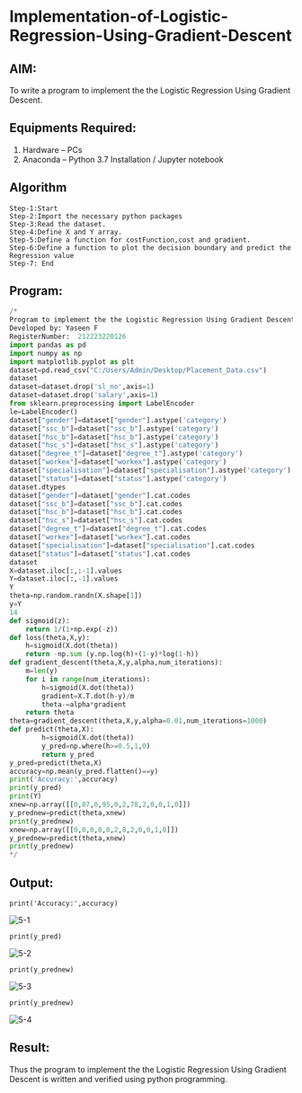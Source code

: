 # Implementation-of-Logistic-Regression-Using-Gradient-Descent

## AIM:
To write a program to implement the the Logistic Regression Using Gradient Descent.

## Equipments Required:
1. Hardware – PCs
2. Anaconda – Python 3.7 Installation / Jupyter notebook

## Algorithm
```
Step-1:Start
Step-2:Import the necessary python packages
Step-3:Read the dataset.
Step-4:Define X and Y array.
Step-5:Define a function for costFunction,cost and gradient.
Step-6:Define a function to plot the decision boundary and predict the Regression value 
Step-7: End
```
## Program:
```py
/*
Program to implement the the Logistic Regression Using Gradient Descent.
Developed by: Yaseen F
RegisterNumber:  212223220126
import pandas as pd
import numpy as np
import matplotlib.pyplot as plt
dataset=pd.read_csv("C:/Users/Admin/Desktop/Placement_Data.csv")
dataset
dataset=dataset.drop('sl_no',axis=1)
dataset=dataset.drop('salary',axis=1)
from sklearn.preprocessing import LabelEncoder
le=LabelEncoder()
dataset["gender"]=dataset["gender"].astype('category')
dataset["ssc_b"]=dataset["ssc_b"].astype('category')
dataset["hsc_b"]=dataset["hsc_b"].astype('category')
dataset["hsc_s"]=dataset["hsc_s"].astype('category')
dataset["degree_t"]=dataset["degree_t"].astype('category')
dataset["workex"]=dataset["workex"].astype('category')
dataset["specialisation"]=dataset["specialisation"].astype('category')
dataset["status"]=dataset["status"].astype('category')
dataset.dtypes
dataset["gender"]=dataset["gender"].cat.codes
dataset["ssc_b"]=dataset["ssc_b"].cat.codes
dataset["hsc_b"]=dataset["hsc_b"].cat.codes
dataset["hsc_s"]=dataset["hsc_s"].cat.codes
dataset["degree_t"]=dataset["degree_t"].cat.codes
dataset["workex"]=dataset["workex"].cat.codes
dataset["specialisation"]=dataset["specialisation"].cat.codes
dataset["status"]=dataset["status"].cat.codes
dataset
X=dataset.iloc[:,:-1].values
Y=dataset.iloc[:,-1].values
Y
theta=np.random.randn(X.shape[1])
y=Y
14
def sigmoid(z):
    return 1/(1+np.exp(-z))
def loss(theta,X,y):
    h=sigmoid(X.dot(theta))
    return -np.sum (y.np.log(h)+(1-y)*log(1-h))
def gradient_descent(theta,X,y,alpha,num_iterations):
    m=len(y)
    for i in range(num_iterations):
        h=sigmoid(X.dot(theta))
        gradient=X.T.dot(h-y)/m
        theta-=alpha*gradient
    return theta
theta=gradient_descent(theta,X,y,alpha=0.01,num_iterations=1000)
def predict(theta,X):
        h=sigmoid(X.dot(theta))
        y_pred=np.where(h>=0.5,1,0)
        return y_pred
y_pred=predict(theta,X)
accuracy=np.mean(y_pred.flatten()==y)
print('Accuracy:',accuracy)
print(y_pred)
print(Y)
xnew=np.array([[0,87,0,95,0,2,78,2,0,0,1,0]])
y_prednew=predict(theta,xnew)
print(y_prednew)
xnew=np.array([[0,0,0,0,0,2,8,2,0,0,1,0]])
y_prednew=predict(theta,xnew)
print(y_prednew)
*/
```

## Output:
```
print('Accuracy:',accuracy)
```
![5-1](https://github.com/user-attachments/assets/2e63e3f1-a543-4a3a-863b-fe7346d046df)
```
print(y_pred)
```
![5-2](https://github.com/user-attachments/assets/b796b6f2-b65a-477f-ac9d-af7fecf723ae)

```
print(y_prednew)
```

![5-3](https://github.com/user-attachments/assets/cdbda2b8-f1ea-42cd-92c9-eb51064aafc6)

```
print(y_prednew)
```

![5-4](https://github.com/user-attachments/assets/6c6cfc09-c132-42dd-9d82-37c5ca036ca0)

## Result:
Thus the program to implement the the Logistic Regression Using Gradient Descent is written and verified using python programming.

